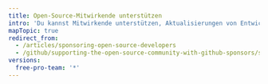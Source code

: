 ```yaml
---
title: Open-Source-Mitwirkende unterstützen
intro: 'Du kannst Mitwirkende unterstützen, Aktualisierungen von Entwicklern und Organisationen erhalten, die Du unterstützt, und auf {{ site.data.variables.product.product_name }} durchgängig einen Sponsoren-Badge anzeigen.'
mapTopic: true
redirect_from:
  - /articles/sponsoring-open-source-developers
  - /github/supporting-the-open-source-community-with-github-sponsors/sponsoring-open-source-developers
versions:
  free-pro-team: '*'
---
```



